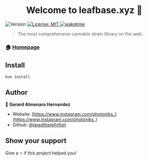 <h1 align="center">Welcome to leafbase.xyz 👋 </h1> 
<p>
  <img alt="Version" src="https://img.shields.io/badge/version-0.2.0-blue.svg?cacheSeconds=2592000" />
  <a href="#" target="_blank">
    <img alt="License: MIT" src="https://img.shields.io/badge/License-MIT-yellow.svg" />
  </a>
  <a href="https://wakatime.com/badge/user/61cabc84-7492-4f6a-b301-5bbbdd324bc5/project/5d1cd45b-d781-442d-838e-f453723d9542"><img src="https://wakatime.com/badge/user/61cabc84-7492-4f6a-b301-5bbbdd324bc5/project/5d1cd45b-d781-442d-838e-f453723d9542.svg" alt="wakatime"></a>
</p>

> The most comprehensive cannabis strain library on the web.

### 🏠 [Homepage](https://leafbase.xyz)

## Install

```sh
bun install
```

## Author

👤 **Gerard Almenara Hernandez**

- Website: [https://www.instagram.com/photoniks_](https://www.instagram.com/photoniks_)
- Github: [@jaredthejellyfish](https://github.com/jaredthejellyfish)

## Show your support

Give a ⭐️ if this project helped you!
